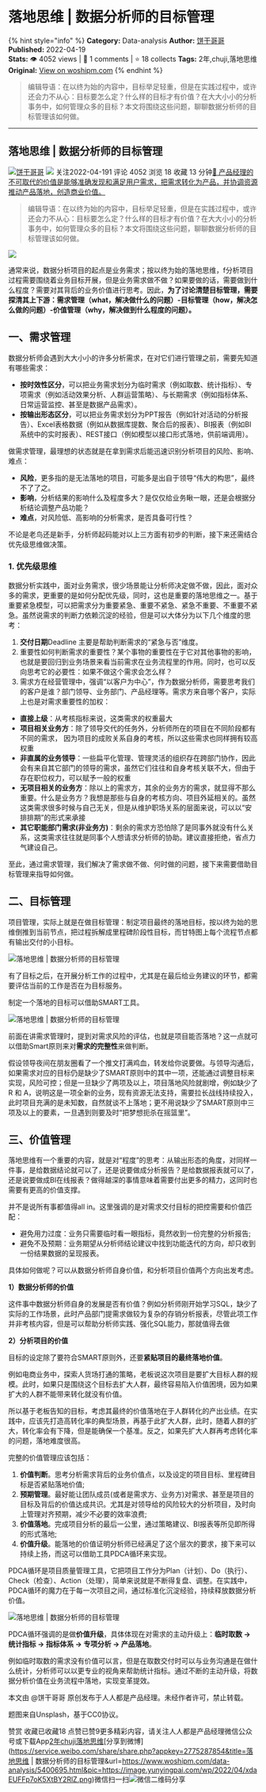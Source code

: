 # 落地思维 | 数据分析师的目标管理
{% hint style="info" %}
**Category:** Data-analysis
**Author:** [饼干哥哥](https://www.woshipm.com/u/1211103)
**Published:** 2022-04-19  
**Stats:** 👁️ 4052 views | 💬 1 comments | ⭐ 18 collects
**Tags:** 2年,chuji,落地思维
**Original:** [View on woshipm.com](https://www.woshipm.com/data-analysis/5400695.html)
{% endhint %}
> 编辑导语：在以终为始的内容中，目标举足轻重，但是在实践过程中，或许还会力不从心：目标要怎么定？什么样的目标才有价值？在大大小小的分析事务中，如何管理众多的目标？本文将围绕这些问题，聊聊数据分析师的目标管理该如何做。

---

## 落地思维 | 数据分析师的目标管理

[![](https://static.woshipm.com/APP_U_202108_20210823113945_8828.jpeg?imageView2/1/w/72/h/72/q/100)](https://www.woshipm.com/u/1211103)[饼干哥哥](https://www.woshipm.com/u/1211103) ![](https://static.woshipm.com/tag/1101_1@2x.png) 关注2022-04-191 评论 4052 浏览 18 收藏 13 分钟[🔗 产品经理的不可取代的价值是能够准确发现和满足用户需求，把需求转化为产品，并协调资源推动产品落地，创造商业价值。](https://ke.qidianla.com/courses/90pm)

> 编辑导语：在以终为始的内容中，目标举足轻重，但是在实践过程中，或许还会力不从心：目标要怎么定？什么样的目标才有价值？在大大小小的分析事务中，如何管理众多的目标？本文将围绕这些问题，聊聊数据分析师的目标管理该如何做。

![](https://image.yunyingpai.com/wp/2022/04/xdaEUFFp7oK5XtBY2RlZ.png)

通常来说，数据分析项目的起点是业务需求；按以终为始的落地思维，f分析项目过程需要围绕着业务目标开展，但是业务需求做不做？如果要做的话，需要做到什么程度？需要对其背后的业务价值进行思考。因此，**为了讨论清楚目标管理，需要探清其上下游：需求管理（what，解决做什么的问题）-目标管理（how，解决怎么做的问题）-价值管理（why，解决做到什么程度的问题）。**

## 一、需求管理

数据分析师会遇到大大小小的许多分析需求，在对它们进行管理之前，需要先知道有哪些需求：

*   **按时效性区分**，可以把业务需求划分为临时需求（例如取数、统计指标）、专项需求（例如活动效果分析、人群运营策略）、与长期需求（例如指标体系、日常运营监控、甚至是数据产品需求）。
*   **按输出形态区分**，可以把业务需求划分为PPT报告（例如针对活动的分析报告）、Excel表格数据（例如从数据库提数、聚合后的报表）、BI报表（例如BI系统中的实时报表）、REST接口（例如模型以接口形式落地，供前端调用）。

做需求管理，最理想的状态就是在拿到需求后能迅速识别分析项目的风险、影响、难点：

*   **风险**，更多指的是无法落地的项目，可能多是出自于领导“伟大的构思”，最终不了了之。
*   **影响**，分析结果的影响什么及程度多大？是仅仅给业务瞅一眼，还是会根据分析结论调整产品功能？
*   **难点**，对风险低、高影响的分析需求，是否具备可行性？

不论是老鸟还是新手，分析师起码能对以上三方面有初步的判断，接下来还需结合优先级思维做决策。

### 1\. 优先级思维

数据分析实践中，面对业务需求，很少场景能让分析师决定做不做，因此，面对众多的需求，更重要的是如何分配优先级，同时，这也是重要的落地思维之一。基于重要紧急模型，可以把需求分为重要紧急、重要不紧急、紧急不重要、不重要不紧急。虽然说需求的判断力依赖沉淀的经验，但是可以大体分为以下几个维度的思考：

1.  **交付日期**Deadline 主要是帮助判断需求的“紧急与否”维度。
2.  重要性如何判断需求的重要性？某个事物的重要性在于它对其他事物的影响，也就是要回归到业务场景来看当前需求在业务流程里的作用。同时，也可以反向思考它的必要性：如果不做这个需求会怎么样？
3.  需求方在经营管理中，强调“以客户为中心”，作为数据分析师，需要思考我们的客户是谁？部门领导、业务部门、产品经理等。需求方来自哪个客户，实际上也是对需求重要性的加权：

*   **直接上级**：从考核指标来说，这类需求的权重最大
*   **项目相关业务方**：除了领导交代的任务外，分析师所在的项目在不同阶段都有不同的需求， 因为项目的成败关系自身的考核，所以这些需求也同样拥有较高权重
*   **非直属的业务领导**：一些扁平化管理、管理灵活的组织存在跨部门协作，因此会有来自其它部门的领导的需求，虽然它们往往和自身考核关联不大，但由于存在职位权力，可以赋予一般的权重
*   **无项目相关的业务方**：除以上的需求方，其余的业务方的需求，就显得不那么重要。什么是业务方？我想是那些与自身的考核方向、项目外延相关的。虽然这类需求很多时候与自己无关，但是从维护职场关系的层面来说，可以以“安排排期”的形式来承接
*   **其它职能部门需求(非业务方)**：剩余的需求方恐怕除了是同事外就没有什么关系，这类需求往往就是同事个人想请求分析师的协助。建议直接拒绝，省点力气建设自己。

至此，通过需求管理，我们解决了需求做不做、何时做的问题，接下来需要借助目标管理来指导如何做。

## 二、目标管理

项目管理，实际上就是在做目标管理：制定项目最终的落地目标，按以终为始的思维倒推到当前节点，把过程拆解成里程碑阶段性目标，而甘特图上每个流程节点都有输出交付的小目标。

![落地思维 | 数据分析师的目标管理](https://image.yunyingpai.com/wp/2022/04/6Qb1Ui8iWqebSeAfi43Q.png)

有了目标之后，在开展分析工作的过程中，尤其是在最后给业务建议的环节，都需要评估当前的工作是否在为目标服务。

制定一个落地的目标可以借助SMART工具。

![落地思维 | 数据分析师的目标管理](https://image.yunyingpai.com/wp/2022/04/ZCfHudrbxsy4e5cRIkTq.png)

前面在讲需求管理时，提到对需求风险的评估，也就是项目能否落地？这一点就可以借助Smart原则来对**需求的完整性**来做判断。

假设领导夜间在朋友圈看了一个推文打满鸡血，转发给你说要做。与领导沟通后，如果需求对应的目标仍是缺少了SMART原则中的其中一项，还能通过调整目标来实现，风险可控；但是一旦缺少了两项及以上，项目落地风险就剧增，例如缺少了 R 和 A，说明这是一项全新的业务，现有资源无法支持，需要拉长战线持续投入，此时项目充满的是未知数，自然就谈不上落地；更不用说缺少了SMART原则中三项及以上的要素，一旦遇到则要及时“把梦想扼杀在摇篮里”。

## 三、价值管理

落地思维有一个重要的内容，就是对“程度”的思考：从输出形态的角度，对同样一件事，是给数据结论就可以了，还是说要做成分析报告？是给数据报表就可以了，还是说要做成BI在线报表？做得越深的事情意味着需要付出更多的精力，这同时也需要有更高的价值支撑。

并不是说所有事都值得all in。这里强调的是对需求交付目标的把控需要和价值匹配：

*   避免用力过度：业务只需要临时看一眼指标，竟然收到一份完整的分析报告;
*   避免不及预期：业务期望从分析师结论建议中找到功能迭代的方向，却只收到一份结果数据的呈现报表。

具体如何做呢？可以从数据分析师自身价值，和分析项目价值两个方向出发考虑。

**1）数据分析师的价值**

这件事中数据分析师自身的发展是否有价值？例如分析师刚开始学习SQL，缺少了实际的工作场景，此时产品部门提需求做较为复杂的存销分析报表，尽管此项工作并非考核内容，但是可以帮助分析师实践、强化SQL能力，那就值得去做

**2）分析项目的价值**

目标的设定除了要符合SMART原则外，还要**紧贴项目的最终落地价值**。

例如电商业务中，探索人货场打通的策略，老板说这次项目是要扩大目标人群的规模。此时，如果只是围绕这个目标去扩大人群，最终容易陷入价值困境，因为如果扩大的人群不能带来转化就没有价值。

所以基于老板告知的目标，考虑其最终的价值落地在于人群转化的产出业绩。在实践中，应该先打造高转化率的典型场景，再基于此扩大人群，此时，随着人群的扩大，转化率会有下降，但是能确保一个基准。反之，如果先扩大人群再考虑转化率的问题，落地难度很高。

完整的价值管理应该包括：

1.  **价值判断**。思考分析需求背后的业务价值点，以及设定的项目目标、里程碑目标是否紧贴落地价值;
2.  **预期管理**。最好能让团队成员(或者是需求方、业务方)对需求、甚至是项目的目标及背后的价值达成共识。尤其是对领导给的风险较大的分析项目，及时向上管理对齐预期，减少不必要的效率浪费;
3.  **价值落地**。完成项目分析的最后一公里，通过策略建议、BI报表等所见即所得的形式落地;
4.  **价值升级**。能落地的价值证明分析师已经满足了这个层次的要求，接下来可以持续上扬，而这可以借助工具PDCA循环来实现。

PDCA循环是项目质量管理工具，它把项目工作分为Plan（计划）、Do（执行）、Check（检查）、Action（处理），简单来说就是不断得复盘、调整。在实践中，PDCA循环的魔力在于每一次项目之间，通过标准化沉淀经验，持续释放数据分析价值。

![落地思维 | 数据分析师的目标管理](https://image.yunyingpai.com/wp/2022/04/vTyqVLJIqe8XYiGoMOtR.png)

PDCA循环强调的是做**价值升级**，具体体现在对需求的主动升级上：**临时取数 → 统计指标 → 指标体系 → 专项分析 → 产品落地**。

例如临时取数的需求没有价值可以言，但是在取数交付时可以与业务沟通是在做什么统计，分析师可以以更专业的视角来帮助统计指标。通过不断的主动升级，将数据分析价值在业务流程中落地，实现变革提效。

本文由 @饼干哥哥 原创发布于人人都是产品经理。未经作者许可，禁止转载。

题图来自Unsplash，基于CC0协议。

赞赏 收藏已收藏18 点赞已赞9更多精彩内容，请关注人人都是产品经理微信公众号或下载App[2年](https://www.woshipm.com/tag/2%e5%b9%b4)[chuji](https://www.woshipm.com/tag/chuji)[落地思维](https://www.woshipm.com/tag/%e8%90%bd%e5%9c%b0%e6%80%9d%e7%bb%b4)[分享到微博](https://service.weibo.com/share/share.php?appkey=2775287854&title=落地思维 | 数据分析师的目标管理&url=https://www.woshipm.com/data-analysis/5400695.html&pic=https://image.yunyingpai.com/wp/2022/04/xdaEUFFp7oK5XtBY2RlZ.png)微信扫一扫![微信二维码](https://api.pwmqr.com/qrcode/create/?url=https://www.woshipm.com/data-analysis/5400695.html)分享